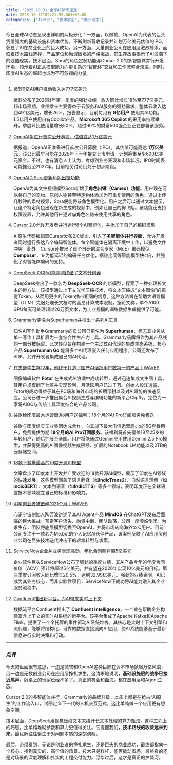 ```yaml
---
title: "2025.10.31 全球AI新闻速递"
date: 2025-10-31T09:21:55.081+08:00
categories: ["AI产业", "技术前沿", "商业动态"]
---
```


今日全球AI动态呈现出鲜明的两极分化：一方面，以微软、OpenAI为代表的巨头凭借强大的基础设施和资本优势，不断刷新营收记录并计划万亿美元估值的IPO，彰显了AI在商业化上的巨大成功。另一方面，大量创业公司在应用层激烈搏杀，面临着技术路线选择、产品定位和融资困境的严峻挑战，其生存故事揭示了AI浪潮下的残酷现实。技术层面，Sora的角色定制功能与Cursor 2.0的多智能体并行开发环境，预示着AI正从模型能力向更复杂的“智能体”交互和工作流整合演进。同时，印度AI生态的崛起也成为不可忽视的力量。

---

1.  [微软9亿AI用户推动收入达777亿美元](https://analyticsindiamag.com/ai-news-updates/microsofts-900-million-ai-users-push-revenue-to-77-7-billion/)

    微软公布了2026财年第一季度的强劲业绩，收入同比增长18%至777亿美元，超市场预期。业绩增长主要得益于云服务和AI服务的强劲需求，整体云收入达到491亿美元，增长26%。报告显示，目前每月有 **9亿用户** 使用其AI功能，1.5亿用户使用自有Copilot产品。**Microsoft 365 Copilot** 的采用率持续攀升，季度环比使用量增长50%，超过90%的财富500强企业正在部署该服务。

2.  [OpenAI拟进行首次公开募股，估值或达1万亿美元](https://analyticsindiamag.com/ai-news-updates/openai-might-head-for-one-of-historys-biggest-ipos-at-1-trillion-valuation-report/)

    据报道，OpenAI正准备进行首次公开募股（IPO），其估值可能高达 **1万亿美元**。该公司最早可能在2026年下半年提交上市申请，计划筹集至少600亿美元资金。不过，也有消息人士认为，考虑到业务表现和市场状况，IPO时间表可能推迟至2027年。目前相关讨论仍处于初步阶段。

3.  [OpenAI为Sora更新角色出镜功能](https://www.ithome.com/0/893/649.htm)

    OpenAI为其文生视频模型Sora新增了**角色出镜（Cameo）功能**。用户现在可以将自己的宠物、原创人物甚至特定物体添加为可重复使用的角色。通过上传几秒钟的素材视频，Sora便能将该角色模型化。用户之后可以通过文本提示，让这个特定角色出现在新生成的视频中，例如让自己的狗飞翔。该功能还支持权限设置，允许其他用户通过@角色名称来使用共享的角色。

4.  [Cursor 2.0允许开发者并行运行8个AI智能体，并添加了自己的编码模型](https://analyticsindiamag.com/ai-news-updates/cursor-2-0-lets-developers-run-8-ai-agents-in-parallel-adds-its-own-coding-model/)

    AI原生代码编辑器Cursor发布2.0版本，引入了**多智能体并行界面**，允许开发者同时运行多达八个编码智能体。每个智能体在隔离环境中工作，以避免文件冲突。此外，Cursor还推出了首个自研的混合专家（MoE）编码模型 **Composer**，专为低延迟的编码任务优化，据称比同等智能模型快4倍，并强化了对智能体编码的支持。

5.  [DeepSeek-OCR可能刚刚终结了文本分词器](https://analyticsindiamag.com/global-tech/deepseek-might-have-just-killed-the-text-tokeniser/)

    DeepSeek推出了一款名为 **DeepSeek-OCR** 的新模型，探索了一种处理长文本的新方法。该模型通过上下文光学压缩技术，将文本压缩成“文本图像”的视觉Token，从而用更少的Token携带相同的信息。这种方法旨在帮助大语言模型（LLM）克服处理长文档时的高昂计算成本限制。据论文称，单个A100 GPU每天可处理超过20万页文本，为工业规模的训练数据生成提供了可能。

6.  [Grammarly更名为Superhuman并推出一系列AI工具](https://analyticsindiamag.com/ai-news-updates/grammarly-rebrands-as-superhuman-with-new-line-of-ai-tools/)

    知名AI写作助手Grammarly的母公司已更名为 **Superhuman**，标志其业务从单一写作工具扩展为一套综合性生产力工具。Grammarly品牌将作为其产品线的一部分被保留。此次转型旨在构建一个主动式AI代理的集成生态系统，核心产品 **Superhuman Go** 能将多个AI代理嵌入任何应用程序。公司还发布了SDK，允许开发者集成自己的AI代理。

7.  [在夹缝中生存12年，他终于打造了国产AI活跃用户数第一的产品｜WAVES](https://36kr.com/p/3531957031394179?f=rss)

    图像编辑软件 **Fotor** 在生成式AI浪潮中成功转型，通过迅速集成文生图工具，其用户规模翻了七倍并实现盈利，月活跃用户已过千万。创始人段江透露，Fotor的成功得益于其在PC端和海外市场的长期深耕以及对AI趋势的快速反应。公司已进一步推出集合AI视频生成与编辑功能的新平台Clipfly，定位为一家将AIGC与传统工具深度结合的产品公司。

8.  [谷歌给印度最大运营商Jio用户送福利：18个月的AI Pro订阅服务免费送](https://www.ithome.com/0/893/687.htm)

    谷歌与印度信实工业集团达成合作，向其旗下最大电信运营商Jio的5G套餐用户，免费提供为期 **18个月的AI Pro订阅服务**。该福利将首先覆盖18至25岁的年轻用户，随后扩展至全国。用户将能通过Gemini应用使用Gemini 2.5 Pro模型，并获得更高的AI图像视频生成限额、扩展的Notebook LM功能以及2TB的云存储空间。

9.  [18款下载量最高的印度开源AI模型](https://analyticsindiamag.com/ai-trends/18-most-downloaded-open-source-indian-ai-models/)

    文章盘点了印度本土开发并广受欢迎的18款开源AI模型，展示了印度在AI领域的快速发展。这些模型涵盖了语言翻译（如**IndicTrans2**）、自然语言理解（如**IndicBERT**）、文本到语音（如**IndicTTS**）等多个领域，表明印度正在全球语言技术领域建立自己的标准和影响力。

10. [明星创业者被击碎的21个月｜WAVES](https://36kr.com/p/3531958646742151?f=rss)

    心识宇宙创始人陶芳波讲述了其AI Agent产品 **MindOS** 在ChatGPT发布后面临的巨大挑战。预定客户流失、融资中断、团队动荡，公司一度濒临倒闭。为求生存，团队将底层模型切换至OpenAI，并将市场转向海外to C用户。目前公司专注于一款名为Me.bot的个人记忆AI伙伴产品，该案例反映了AI应用层创业公司在巨头技术迭代冲击下的艰难转型与求索。

11. [ServiceNow企业AI业务表现强劲，年化合同额将超5亿美元](https://analyticsindiamag.com/global-tech/12-8-billion-reasons-why-servicenow-wins-enterprise-ai/)

    企业软件巨头ServiceNow公布了强劲的季度业绩，其AI产品今年的年度合同价值（ACV）预计将超过5亿美元，并有望在2026年实现10亿美元的目标。第三季度订阅收入同比增长20.5%，达到32.99亿美元。强劲的业绩表明，AI已成为其业务核心，而非实验性项目，ServiceNow正成功将AI能力融入其企业服务流程中。

12. [Confluent推出新平台，为AI带来实时上下文](https://analyticsindiamag.com/ai-news-updates/confluent-introduces-new-platform-to-bring-real-time-context-to-ai/)

    数据流平台Confluent推出了 **Confluent Intelligence**，一个旨在帮助企业构建富含上下文的实时AI系统的新平台。该平台集成了Apache Kafka和Apache Flink，提供了一个全托管的事件驱动AI系统堆栈。其核心是实时上下文引擎和流代理，能够将结构化、可靠的数据直接流向AI应用，使AI系统能够基于最新信息进行实时决策和行动。

---

### 点评

今天的盘面很有意思，一边是微软和OpenAI这种巨鲸在资本市场掀起万亿风浪，另一边是无数创业公司在应用层挣扎求生。这清晰地说明，**基础设施层的战争已接近尾声**，牌桌上的玩家已经不多了。真正的机会和血海，都在应用层和Agent生态。

Cursor 2.0的多智能体并行，Grammarly的品牌升级，本质上都是在抢占“AI原生”的工作流入口，试图定义下一代的人机交互范式。这比单纯做一个应用更有想象空间。

技术层面，DeepSeek用视觉压缩文本来绕开长文本处理的算力瓶颈，这种工程上的巧思，比单纯堆砌参数和算力更值得关注。它提醒我们，**技术路线的收敛远未到来**，最优解往往诞生于对问题本质的深刻洞察。

最后，必须看到，无论是创业者的挣扎求生，还是巨头的商业成功，最终都指向一个核心：找到真实的、高价值的场景。技术只是杠杆，能否撬动市场，最终看的还是对场景的深度理解和扎实的工程交付能力。浮华过后，这才是真正的护城河。